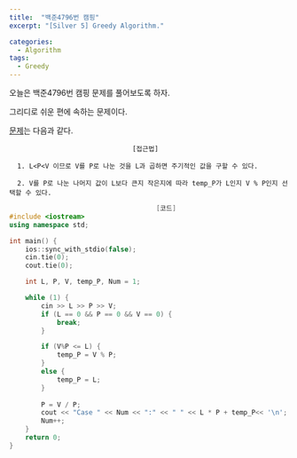 ```yaml
---
title:  "백준4796번 캠핑"
excerpt: "[Silver 5] Greedy Algorithm."

categories:
  - Algorithm
tags:
  - Greedy
---
```

오늘은 백준4796번 캠핑 문제를 풀어보도록 하자.

그리디로 쉬운 편에 속하는 문제이다.

[문제](https://www.acmicpc.net/problem/4796)는 다음과 같다.


                                   [접근법]

      1. L<P<V 이므로 V를 P로 나눈 것을 L과 곱하면 주기적인 값을 구할 수 있다.

      2. V를 P로 나눈 나머지 값이 L보다 큰지 작은지에 따라 temp_P가 L인지 V % P인지 선택할 수 있다.
      
      

```c++
                                     [코드]
#include <iostream>
using namespace std;

int main() {
	ios::sync_with_stdio(false);
	cin.tie(0);
	cout.tie(0);

	int L, P, V, temp_P, Num = 1;

	while (1) {
		cin >> L >> P >> V;
		if (L == 0 && P == 0 && V == 0) {
			break;
		}

		if (V%P <= L) {
			temp_P = V % P;
		}
		else {
			temp_P = L;
		}
		
		P = V / P;
		cout << "Case " << Num << ":" << " " << L * P + temp_P<< '\n';
		Num++;
	}
	return 0;
}
```
